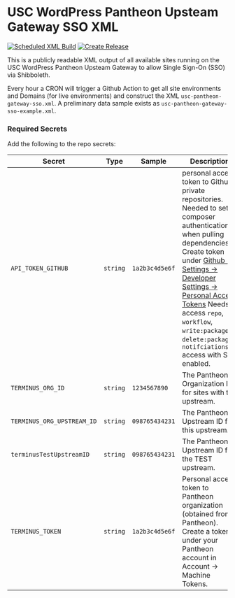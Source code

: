 # USC WordPress Pantheon Upsteam Gateway SSO XML

[![Scheduled XML Build](https://github.com/uscwebservices/usc-wordpress-pantheon-upstream-gateway-sso-xml/actions/workflows/scheduled-xml-build.yml/badge.svg)](https://github.com/uscwebservices/usc-wordpress-pantheon-upstream-gateway-sso-xml/actions/workflows/scheduled-xml-build.yml)
[![Create Release](https://github.com/uscwebservices/usc-wordpress-pantheon-upstream-gateway-sso-xml/actions/workflows/create-release.yml/badge.svg)](https://github.com/uscwebservices/usc-wordpress-pantheon-upstream-gateway-sso-xml/actions/workflows/create-release.yml)

This is a publicly readable XML output of all available sites running on the USC WordPress Pantheon Upsteam Gateway to allow Single Sign-On (SSO) via Shibboleth.

Every hour a CRON will trigger a Github Action to get all site environments and Domains (for live environments) and construct the XML `usc-pantheon-gateway-sso.xml`.  A preliminary data sample exists as `usc-pantheon-gateway-sso-example.xml`.

### Required Secrets

Add the following to the repo secrets:

Secret | Type | Sample | Description
-------|------|---------|------------
`API_TOKEN_GITHUB` | `string` | `1a2b3c4d5e6f` | personal access token to Github private repositories.  Needed to set composer authentication when pulling dependencies.  Create token under [Github -> Settings -> Developer Settings -> Personal Access Tokens](https://github.com/settings/tokens)  Needs access `repo`, `workflow`, `write:packages`, `delete:packages`, `notifciations` access with SSO enabled.
`TERMINUS_ORG_ID` | `string` | `1234567890` | The Pantheon Organization ID for sites with the upstream.
`TERMINUS_ORG_UPSTREAM_ID` | `string` | `098765434231` | The Pantheon Upstream ID for this upstream.
`terminusTestUpstreamID` | `string` | `098765434231` | The Pantheon Upstream ID for the TEST upstream.
`TERMINUS_TOKEN` | `string` | `1a2b3c4d5e6f` | Personal access token to Pantheon organization (obtained from Pantheon).  Create a token under your Pantheon account in Account -> Machine Tokens.
